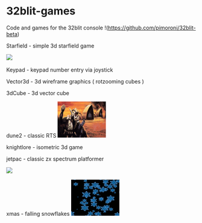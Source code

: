 # 32blit-games
Code and games for the 32blit console  !(https://github.com/pimoroni/32blit-beta)

Starfield - simple 3d starfield game 

![](https://i.imgur.com/yAed7h5.jpg?1)

Keypad - keypad number entry via joystick

Vector3d - 3d wireframe graphics  ( rotzooming cubes )

3dCube - 3d vector cube 

dune2 - classic RTS
![](https://raw.githubusercontent.com/mikerr/32blit-games/master/dune2/splash.png)

knightlore - isometric 3d game 

jetpac - classic zx spectrum platformer

![](https://i.imgur.com/rX7QNcmm.jpg)

xmas - falling snowflakes
![](https://raw.githubusercontent.com/mikerr/32blit-games/master/xmas/splash.png)
